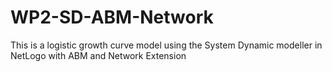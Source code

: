 # WP2-SD-ABM-Network
This is a logistic growth curve model using the System Dynamic modeller in NetLogo with ABM and Network Extension
